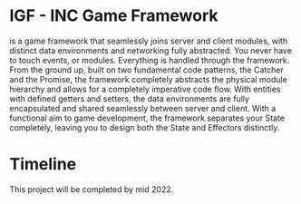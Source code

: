 # IGF - INC Game Framework

is a game framework that seamlessly joins server and client modules, with distinct data environments and networking fully abstracted. You never have to touch events, or modules. Everything is handled through the framework. From the ground up, built on two fundamental code patterns, the Catcher and the Promise, the framework completely abstracts the physical module hierarchy and allows for a completely imperative code flow. With entities with defined getters and setters, the data environments are fully encapsulated and shared seamlessly between server and client. With a functional aim to game development, the framework separates your State completely, leaving you to design both the State and Effectors distinctly.

# Timeline

This project will be completed by mid 2022.
